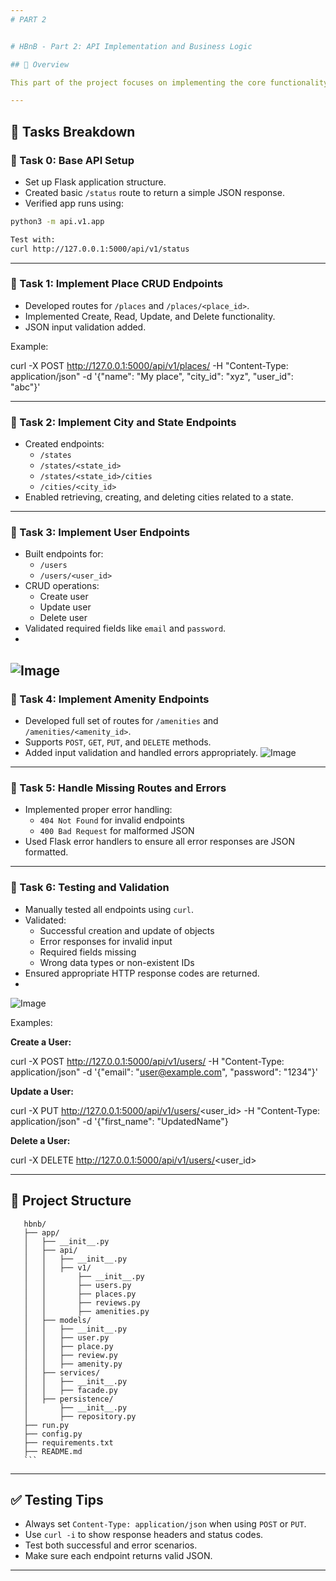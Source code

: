 ```yaml
---
# PART 2 


# HBnB - Part 2: API Implementation and Business Logic

## 🧠 Overview

This part of the project focuses on implementing the core functionality of the application by establishing its structure, defining the business logic through class development, and creating the necessary API endpoints. The objective is to bring the documented architecture to life by enabling the creation and management of key resources such as users, places, reviews, and amenities. All components are designed in accordance with best practices for API development, ensuring scalability, modularity, and maintainability throughout the application.

---
```


## 📝 Tasks Breakdown

### 🔹 Task 0: Base API Setup

- Set up Flask application structure.
- Created basic `/status` route to return a simple JSON response.
- Verified app runs using:

```bash
python3 -m api.v1.app

Test with:
curl http://127.0.0.1:5000/api/v1/status

````
---

### 🔹 Task 1: Implement Place CRUD Endpoints

- Developed routes for `/places` and `/places/<place_id>`.
- Implemented Create, Read, Update, and Delete functionality.
- JSON input validation added.

Example:

curl -X POST http://127.0.0.1:5000/api/v1/places/
-H "Content-Type: application/json"
-d '{"name": "My place", "city_id": "xyz", "user_id": "abc"}'


---

### 🔹 Task 2: Implement City and State Endpoints

- Created endpoints:
  - `/states`
  - `/states/<state_id>`
  - `/states/<state_id>/cities`
  - `/cities/<city_id>`
- Enabled retrieving, creating, and deleting cities related to a state.

---

### 🔹 Task 3: Implement User Endpoints

- Built endpoints for:
  - `/users`
  - `/users/<user_id>`
- CRUD operations:
  - Create user
  - Update user
  - Delete user
- Validated required fields like `email` and `password`.
- 
![Image](https://github.com/user-attachments/assets/311797f0-fd06-4949-be64-df049aebddcb)
---

### 🔹 Task 4: Implement Amenity Endpoints

- Developed full set of routes for `/amenities` and `/amenities/<amenity_id>`.
- Supports `POST`, `GET`, `PUT`, and `DELETE` methods.
- Added input validation and handled errors appropriately.
![Image](https://github.com/user-attachments/assets/2671ce31-b716-4e1c-aa64-ea8d35d000aa)
---

### 🔹 Task 5: Handle Missing Routes and Errors

- Implemented proper error handling:
  - `404 Not Found` for invalid endpoints
  - `400 Bad Request` for malformed JSON
- Used Flask error handlers to ensure all error responses are JSON formatted.

---

### 🔹 Task 6: Testing and Validation

- Manually tested all endpoints using `curl`.
- Validated:
  - Successful creation and update of objects
  - Error responses for invalid input
  - Required fields missing
  - Wrong data types or non-existent IDs
- Ensured appropriate HTTP response codes are returned.
- 
![Image](https://github.com/user-attachments/assets/9f10c847-ccf9-4ac2-bedc-0bceda0e684d)


Examples:

**Create a User:**

curl -X POST http://127.0.0.1:5000/api/v1/users/
-H "Content-Type: application/json"
-d '{"email": "user@example.com", "password": "1234"}'


**Update a User:**



curl -X PUT http://127.0.0.1:5000/api/v1/users/<user_id>
-H "Content-Type: application/json"
-d '{"first_name": "UpdatedName"}


**Delete a User:**

curl -X DELETE http://127.0.0.1:5000/api/v1/users/<user_id>





---

## 📂 Project Structure

 ```text
    hbnb/
    ├── app/
    │   ├── __init__.py
    │   ├── api/
    │   │   ├── __init__.py
    │   │   ├── v1/
    │   │       ├── __init__.py
    │   │       ├── users.py
    │   │       ├── places.py
    │   │       ├── reviews.py
    │   │       ├── amenities.py
    │   ├── models/
    │   │   ├── __init__.py
    │   │   ├── user.py
    │   │   ├── place.py
    │   │   ├── review.py
    │   │   ├── amenity.py
    │   ├── services/
    │   │   ├── __init__.py
    │   │   ├── facade.py
    │   ├── persistence/
    │       ├── __init__.py
    │       ├── repository.py
    ├── run.py
    ├── config.py
    ├── requirements.txt
    ├── README.md
    ```
 ```


---

## ✅ Testing Tips

- Always set `Content-Type: application/json` when using `POST` or `PUT`.
- Use `curl -i` to show response headers and status codes.
- Test both successful and error scenarios.
- Make sure each endpoint returns valid JSON.

---
